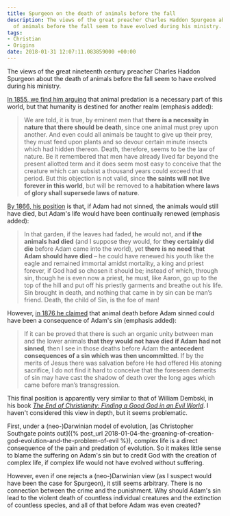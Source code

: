 ```yaml
---
title: Spurgeon on the death of animals before the fall
description: The views of the great preacher Charles Haddon Spurgeon about the death
  of animals before the fall seem to have evolved during his ministry.
tags:
- Christian
- Origins
date: 2018-01-31 12:07:11.083859000 +00:00
---
```

The views of the great nineteenth century preacher Charles Haddon Spurgeon about the death of animals before the fall seem to have evolved during his ministry.

[In 1855, we find him arguing](http://www.spurgeongems.org/vols1-3/chs43.pdf) that animal predation is a necessary part of this world, but that humanity is destined for another realm (emphasis added):

> We are told, it is true, by eminent men that **there is a necessity in nature that there should be death**, since one animal must prey upon another. And even could all animals be taught to give up their prey, they must feed upon plants and so devour certain minute insects which had hidden thereon. Death, therefore, seems to be the law of nature. Be it remembered that men have already lived far beyond the present allotted term and it does seem most easy to conceive that the creature which can subsist a thousand years could exceed that period. But this objection is not valid, since **the saints will not live forever in this world**, but will be removed to **a habitation where laws of glory shall supersede laws of nature**.

[By 1866, his position](http://www.spurgeongems.org/vols10-12/chs721.pdf) is that, if Adam had not sinned, the animals would still have died, but Adam's life would have been continually renewed (emphasis added):

> In that garden, if the leaves had faded, he would not, and **if the animals had died** (and I suppose they would, for **they certainly did die** before Adam came into the world), yet **there is no need that Adam should have died** &ndash; he could have renewed his youth like the eagle and remained immortal amidst mortality, a king and priest forever, if God had so chosen it should be; instead of which, through sin, though he is even now a priest, he must, like Aaron, go up to the top of the hill and put off his priestly garments and breathe out his life. Sin brought in death, and nothing that came in by sin can be man’s friend. Death, the child of Sin, is the foe of man!

However, [in 1876 he claimed](http://www.spurgeongems.org/vols22-24/chs1329.pdf) that animal death before Adam sinned could have been a consequence of Adam's sin (emphasis added):

> If it can be proved that there is such an organic unity between man and the lower animals **that they would not have died if Adam had not sinned**, then I see in those deaths before Adam the **antecedent consequences of a sin which was then uncommitted**. If by the merits of Jesus there was salvation before He had offered His atoning sacrifice, I do not find it hard to conceive that the foreseen demerits of sin may have cast the shadow of death over the long ages which came before man’s transgression.

This final position is apparently very similar to that of William Dembski, in his book [_The End of Christianity: Finding a Good God in an Evil World_](http://www.bhacademic.com/product/the-end-of-christianity/). I haven't considered this view in depth, but it seems problematic.

First, under a (neo-)Darwinian model of evolution, [as Christopher Southgate points out]({% post_url 2018-01-04-the-groaning-of-creation-god-evolution-and-the-problem-of-evil %}), complex life is a direct consequence of the pain and predation of evolution. So it makes little sense to blame the suffering on Adam's sin but to credit God with the creation of complex life, if complex life would not have evolved without suffering.

However, even if one rejects a (neo-)Darwinian view (as I suspect would have been the case for Spurgeon), it still seems arbitrary. There is no connection between the crime and the punishment. Why should Adam's sin lead to the violent death of countless individual creatures and the extinction of countless species, and all of that before Adam was even created?
